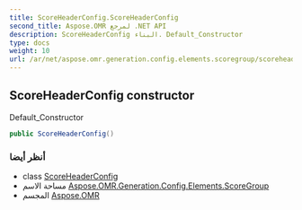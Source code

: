 ```yaml
---
title: ScoreHeaderConfig.ScoreHeaderConfig
second_title: Aspose.OMR لمرجع .NET API
description: ScoreHeaderConfig البناء. Default_Constructor
type: docs
weight: 10
url: /ar/net/aspose.omr.generation.config.elements.scoregroup/scoreheaderconfig/scoreheaderconfig/
---
```

## ScoreHeaderConfig constructor

Default_Constructor

```csharp
public ScoreHeaderConfig()
```

### أنظر أيضا

* class [ScoreHeaderConfig](../)
* مساحة الاسم [Aspose.OMR.Generation.Config.Elements.ScoreGroup](../../scoreheaderconfig/)
* المجسم [Aspose.OMR](../../../)


